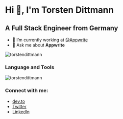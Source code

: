 # Hi 👋, I'm Torsten Dittmann

## A Full Stack Engineer from Germany

- 🔭 I’m currently working at [@Appwrite](https://github.com/appwrite)
- 💬 Ask me about **Appwrite**

![torstendittmann](https://github-readme-stats.vercel.app/api?username=torstendittmann&show_icons=true&theme=tokyonight)

### Language and Tools

![torstendittmann](https://github-readme-stats.vercel.app/api/top-langs/?username=torstendittmann&layout=compact&theme=tokyonight)

### Connect with me:

- [dev.to](https://dev.to/torstendittmann)
- [Twitter](https://twitter.com/dittmanntorsten)
- [LinkedIn](https://linkedin.com/in/torstendittmann)
